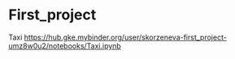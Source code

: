 # First_project
Taxi
https://hub.gke.mybinder.org/user/skorzeneva-first_project-umz8w0u2/notebooks/Taxi.ipynb
